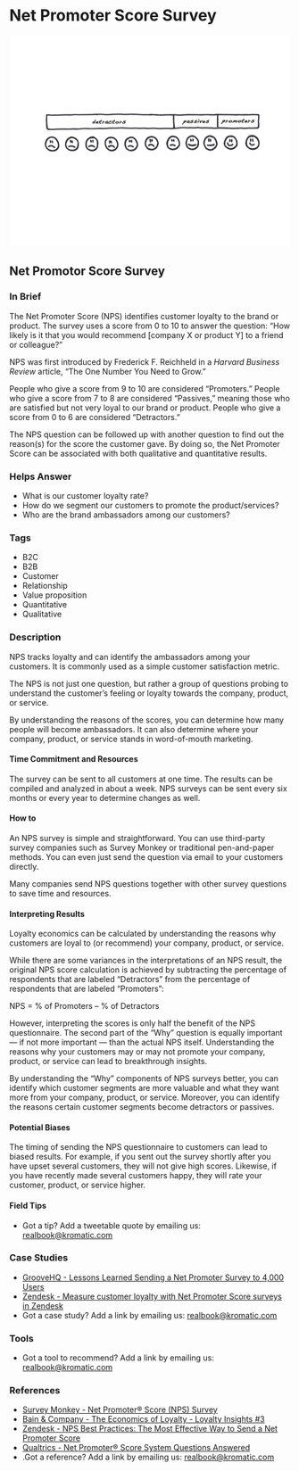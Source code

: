 # Net Promoter Score Survey

![](<../.gitbook/assets/illustration - net promotor score.png>)

## Net Promotor Score Survey

### In Brief

The Net Promoter Score (NPS) identifies customer loyalty to the brand or product. The survey uses a score from 0 to 10 to answer the question: “How likely is it that you would recommend \[company X or product Y] to a friend or colleague?”

NPS was first introduced by Frederick F. Reichheld in a _Harvard Business Review_ article, “The One Number You Need to Grow.”

People who give a score from 9 to 10 are considered “Promoters.” People who give a score from 7 to 8 are considered “Passives,” meaning those who are satisfied but not very loyal to our brand or product. People who give a score from 0 to 6 are considered “Detractors.”

The NPS question can be followed up with another question to find out the reason(s) for the score the customer gave. By doing so, the Net Promoter Score can be associated with both qualitative and quantitative results.

### Helps Answer

* What is our customer loyalty rate?
* How do we segment our customers to promote the product/services?
* Who are the brand ambassadors among our customers?

### Tags

* B2C
* B2B
* Customer
* Relationship
* Value proposition
* Quantitative
* Qualitative

### Description

NPS tracks loyalty and can identify the ambassadors among your customers. It is commonly used as a simple customer satisfaction metric.

The NPS is not just one question, but rather a group of questions probing to understand the customer’s feeling or loyalty towards the company, product, or service.

By understanding the reasons of the scores, you can determine how many people will become ambassadors. It can also determine where your company, product, or service stands in word-of-mouth marketing.

#### Time Commitment and Resources

The survey can be sent to all customers at one time. The results can be compiled and analyzed in about a week. NPS surveys can be sent every six months or every year to determine changes as well.

#### How to

An NPS survey is simple and straightforward. You can use third-party survey companies such as Survey Monkey or traditional pen-and-paper methods. You can even just send the question via email to your customers directly.

Many companies send NPS questions together with other survey questions to save time and resources.

#### Interpreting Results

Loyalty economics can be calculated by understanding the reasons why customers are loyal to (or recommend) your company, product, or service.

While there are some variances in the interpretations of an NPS result, the original NPS score calculation is achieved by subtracting the percentage of respondents that are labeled “Detractors” from the percentage of respondents that are labeled “Promoters”:

NPS = % of Promoters – % of Detractors

However, interpreting the scores is only half the benefit of the NPS questionnaire. The second part of the “Why” question is equally important — if not more important — than the actual NPS itself. Understanding the reasons why your customers may or may not promote your company, product, or service can lead to breakthrough insights.

By understanding the “Why” components of NPS surveys better, you can identify which customer segments are more valuable and what they want more from your company, product, or service. Moreover, you can identify the reasons certain customer segments become detractors or passives.

#### Potential Biases

The timing of sending the NPS questionnaire to customers can lead to biased results. For example, if you sent out the survey shortly after you have upset several customers, they will not give high scores. Likewise, if you have recently made several customers happy, they will rate your customer, product, or service higher.

#### Field Tips

* Got a tip? Add a tweetable quote by emailing us: [realbook@kromatic.com](mailto:realbook@kromatic.com)

### Case Studies

* [GrooveHQ - Lessons Learned Sending a Net Promoter Survey to 4,000 Users](https://www.groovehq.com/blog/net-promoter-score)
* [Zendesk - Measure customer loyalty with Net Promoter Score surveys in Zendesk](https://www.zendesk.com/blog/nps-net-promoter-score/)
* Got a case study? Add a link by emailing us: [realbook@kromatic.com](mailto:realbook@kromatic.com)&#x20;

### Tools

* Got a tool to recommend? Add a link by emailing us: [realbook@kromatic.com](mailto:realbook@kromatic.com)

### References

* [Survey Monkey - Net Promoter® Score (NPS) Survey](https://www.surveymonkey.com/mp/net-promoter-score/)
* [Bain & Company - The Economics of Loyalty - Loyalty Insights #3](http://www.bain.com/publications/articles/the-economics-of-loyalty.aspx)
* [Zendesk - NPS Best Practices: The Most Effective Way to Send a Net Promoter Score](https://support.zendesk.com/hc/en-us/articles/203759086-NPS-best-practices-The-most-effective-way-to-send-a-Net-Promoter-Score-survey)
* [Qualtrics - Net Promoter® Score System Questions Answered](https://www.qualtrics.com/market-research/nps/)
* .Got a reference? Add a link by emailing us: [realbook@kromatic.com](mailto:realbook@kromatic.com)

